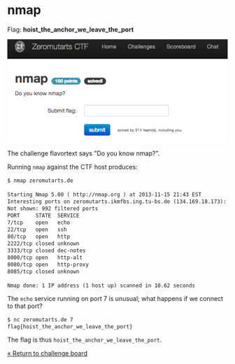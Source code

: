nmap
====

Flag: **hoist_the_anchor_we_leave_the_port**

![nmap](images/nmap.png "nmap challenge introduction")

The challenge flavortext says "Do you know nmap?".

Running `nmap` against the CTF host produces:

    $ nmap zeromutarts.de

    Starting Nmap 5.00 ( http://nmap.org ) at 2013-11-15 21:43 EST
    Interesting ports on zeromutarts.ikmfbs.ing.tu-bs.de (134.169.18.173):
    Not shown: 992 filtered ports
    PORT     STATE  SERVICE
    7/tcp    open   echo
    22/tcp   open   ssh
    80/tcp   open   http
    2222/tcp closed unknown
    3333/tcp closed dec-notes
    8000/tcp open   http-alt
    8080/tcp open   http-proxy
    8085/tcp closed unknown

    Nmap done: 1 IP address (1 host up) scanned in 10.62 seconds

The `echo` service running on port 7 is unusual; what happens if we connect to
that port?

    $ nc zeromutarts.de 7
    flag{hoist_the_anchor_we_leave_the_port}

The flag is thus `hoist_the_anchor_we_leave_the_port`.

[« Return to challenge board](../README.md "Return to challenge board")
